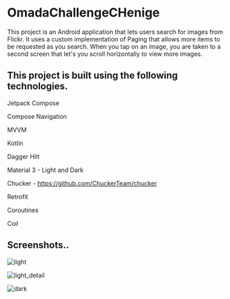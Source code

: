 # OmadaChallengeCHenige

This project is an Android application that lets users search for images from Flickr. It uses a custom implementation of Paging that allows more items to be requested as you search. When you tap on an image, you are taken to a second screen that let's you scroll horizontally to view more images.

## This project is built using the following technologies.

Jetpack Compose

Compose Navigation

MVVM

Kotlin

Dagger Hilt

Material 3 - Light and Dark

Chucker - https://github.com/ChuckerTeam/chucker

Retrofit

Coroutines

Coil

## Screenshots..

![light](https://github.com/cameronhenige/OmadaChallengeCHenige/assets/10343448/39de02e5-8d61-4e73-94ce-b2dd58145c3f)

![light_detail](https://github.com/cameronhenige/OmadaChallengeCHenige/assets/10343448/7bb2a5dd-b5c2-4312-911d-af8906d4cd8a)

![dark](https://github.com/cameronhenige/OmadaChallengeCHenige/assets/10343448/d89fc8d7-f0f6-4c3e-a88d-302655f271a9)
